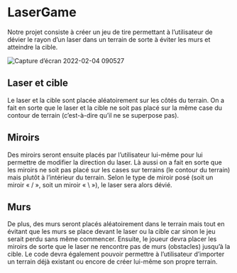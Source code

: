 # LaserGame

  Notre projet consiste à créer un jeu de tire permettant à l’utilisateur de dévier le rayon 
d’un laser dans un terrain de sorte à éviter les murs et atteindre la cible.

![Capture d’écran 2022-02-04 090527](https://user-images.githubusercontent.com/93881768/152493602-171dab06-fb48-40ec-99e8-8a34e987e247.png)


## Laser et cible
  
  Le laser et la cible sont placée aléatoirement sur les côtés du terrain. On a fait en sorte 
que le laser et la cible ne soit pas placé sur la même case du contour de terrain (c’est-à-dire 
qu’il ne se superpose pas).

## Miroirs

  Des miroirs seront ensuite placés par l’utilisateur lui-même pour lui permettre de 
modifier la direction du laser. Là aussi on a fait en sorte que les miroirs ne soit pas placé sur 
les cases sur terrains (le contour du terrain) mais plutôt à l’intérieur du terrain. Selon le type 
de miroir posé (soit un miroir « / », soit un miroir « \ »), le laser sera alors dévié.

## Murs

  De plus, des murs seront placés aléatoirement dans le terrain mais tout en évitant que 
les murs se place devant le laser ou la cible car sinon le jeu serait perdu sans même 
commencer. Ensuite, le joueur devra placer les miroirs de sorte que le laser ne rencontre pas 
de murs (obstacles) jusqu’à la cible.
Le code devra également pouvoir permettre à l’utilisateur d’importer un terrain déjà 
existant ou encore de créer lui-même son propre terrain.
